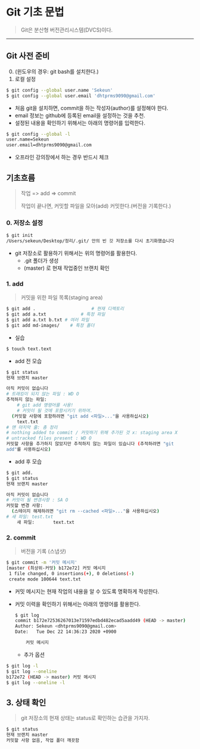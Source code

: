 # Git 기초 문법

> Git은 분산형 버전관리시스템(DVCS)이다.

---

## Git 사전 준비

0. (윈도우의 경우: git bash를 설치한다.)
1. 로컬 설정

```bash
$ git config --global user.name 'Sekeun'
$ git config --global user.email 'dhtprms9090@gmail.com'
```

- 처음 git을 설치하면, commit을 하는 작성자(author)를 설정해야 한다.
- email 정보는 github에 등록된 email을 설정하는 것을 추천.
- 설정된 내용을 확인하기 위해서는 아래의 명령어를 입력한다.

```bash
$ git config --global -l
user.name=Sekeun
user.email=dhtprms9090@gmail.com
```

- 오프라인 강의장에서 하는 경우 반드시 체크



## 기초흐름

> 작업 => add => commit
>
> 작업이 끝나면, 커밋할 파일을 모아(add) 커밋한다.(버전을 기록한다.)

### 0.  저장소 설정

```bash
$ git init
/Users/sekeun/Desktop/정리/.git/ 안의 빈 깃 저장소를 다시 초기화했습니다
```

- git 저장소로 활용하기 위해서는 위의 명령어를 활용한다.
  - .git 폴더가 생성
  - (master) 로 현재 작업중인 브랜치 확인

### 1.  add

> 커밋을 위한 파일 목록(staging area)

```bash
$ git add .						# 현재 디렉토리
$ git add a.txt				# 특정 파일
$ git add a.txt b.txt # 여러 파일
$ git add md-images/ 	# 특정 폴더
```

* 실습

```bash
$ touch text.text
```

- add 전 모습

```bash
$ git status
현재 브랜치 master

아직 커밋이 없습니다
# 트래킹이 되지 않는 파일 : WD O
추적하지 않는 파일:
	# git add 명령어를 사용!
	# 커밋이 될 것에 포함시키기 위하여.
  (커밋할 사항에 포함하려면 "git add <파일>..."을 사용하십시오)
	text.txt
# 맨 마지막 줄: 총 정리
# nothing added to commit / 커밋하기 위해 추가된 것 x: staging area X
# untracked files present : WD O
커밋할 사항을 추가하지 않았지만 추적하지 않는 파일이 있습니다 (추적하려면 "git
add"를 사용하십시오)
```

- add 후 모습

```bash
$ git add.
$ git status
현재 브랜치 master

아직 커밋이 없습니다
# 커밋이 될 변경사항 : SA O
커밋할 변경 사항:
  (스테이지 해제하려면 "git rm --cached <파일>..."을 사용하십시오)
# 새 파일: test.txt
	새 파일:       text.txt
```

### 2.  commit

> 버전을 기록 (스냅샷)

```bash
$ git commit -m '커밋 메시지'
[master (최상위-커밋) b172e72] 커밋 메시지
 1 file changed, 0 insertions(+), 0 deletions(-)
 create mode 100644 text.txt
```

- 커밋 메시지는 현재 작업의 내용을 알 수 있도록 명확하게 작성한다.

- 커밋 이력을 확인하기 위해서는 아래의 명령어를 활용한다.

  ```bash
  $ git log
  commit b172e72536267013e71597edbd482ecad5aadd49 (HEAD -> master)
  Author: Sekeun <dhtprms9090@gmail.com>
  Date:   Tue Dec 22 14:36:23 2020 +0900
  
      커밋 메시지
  ```

  - 추가 옵션

```bash
$ git log -l
$ git log --oneline
b172e72 (HEAD -> master) 커밋 메시지
$ git log --oneline -l
```

## 3. 상태 확인

> git 저장소의 현재 상태는 status로 확인하는 습관을 가지자.

```bash
$ git status
현재 브랜치 master
커밋할 사항 없음, 작업 폴더 깨끗함
```
